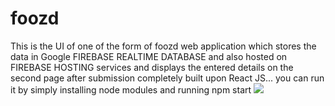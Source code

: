 # foozd
This is the UI of one of the form of foozd web application which stores the data in Google FIREBASE REALTIME DATABASE and also hosted on FIREBASE HOSTING services and displays the entered details on the second page after submission completely built upon React JS...
you can run it by simply installing node modules and running npm start
<img src="https://user-images.githubusercontent.com/114488917/217356783-add779ec-1f1b-4c64-8c2a-aedc34694f59.jpg" height:1000 width:1000/>
